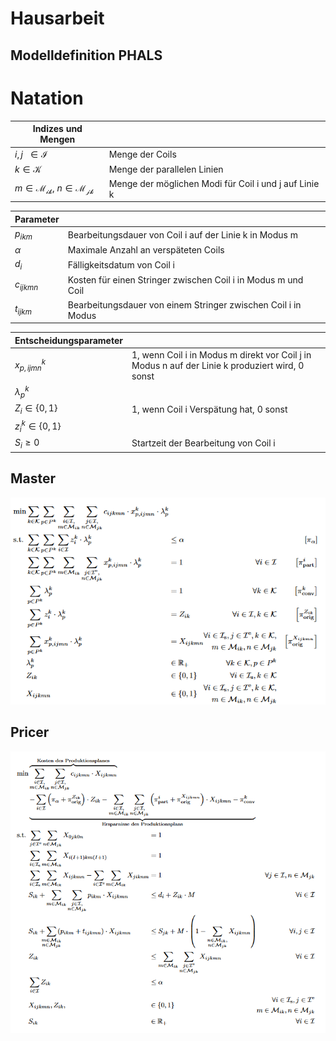 # Hausarbeit
## Modelldefinition PHALS
# Natation

|Indizes und Mengen          |                                                                                  |
| --------------------------------------------------- | ------------------------------------------------------- |
|$i,j \ \ \in \mathcal{I}$                            | Menge der Coils                                         |       
|$k \in \mathcal{K}$  				      | Menge der parallelen Linien                             |
|$m \in \mathcal{M_{ik}},~n \in \mathcal{M_{jk}}$    | Menge der möglichen Modi für Coil i und j auf Linie k   |


|Parameter                                            |                                                         |
| --------------------------------------------------- | ------------------------------------------------------- |
|$p_{ikm}$                                            | Bearbeitungsdauer von Coil i auf der Linie k in Modus m |
|$\alpha$                                             | Maximale Anzahl an verspäteten Coils                    |
|$d_i$                                                | Fälligkeitsdatum von Coil i                             |
|$c_{ijkmn}$                                          | Kosten für einen Stringer zwischen Coil i in Modus m und Coil |
|$t_{ijkm}$                                          |Bearbeitungsdauer von einem Stringer zwischen Coil i in Modus |

|Entscheidungsparameter                               |                                                         |
| --------------------------------------------------- | ------------------------------------------------------- |
| $x^k_{p,ijmn}$                            	      |  1, wenn Coil i in Modus m direkt vor Coil j in Modus n auf der Linie k produziert wird, 0 sonst |
| $\lambda^k_p$                                        |
| $Z_{i} \in \{0,1\}$                                 | 1, wenn Coil i Verspätung hat, 0 sonst                  |
| $z^k_{i} \in \{0,1\}$                                 
| $S_i \geq 0$                                        | Startzeit der Bearbeitung von Coil i                    |

## Master
![alt text](./pictures/master1.png)

## Pricer
![alt text](./pictures/pricer1.png)
